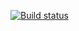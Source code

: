 [![Build status](https://ci.appveyor.com/api/projects/status/gcpc75y75edy6lvn?svg=true)](https://ci.appveyor.com/project/Ferrk/page-object-bdd)
